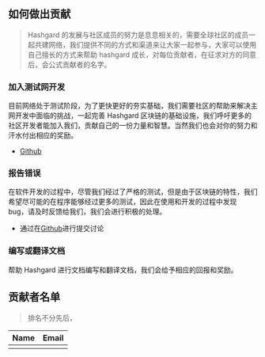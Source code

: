 ## 如何做出贡献

> Hashgard 的发展与社区成员的努力是息息相关的，需要全球社区的成员一起共建网络，我们提供不同的方式和渠道来让大家一起参与，大家可以使用自己擅长的方式来帮助 hashgard 成长，对每位贡献者，在征求对方的同意后，会公式贡献者的名字。



### 加入测试网开发

目前网络处于测试阶段，为了更快更好的夯实基础，我们需要社区的帮助来解决主网开发中面临的挑战，一起完善 Hashgard 区块链的基础设施，我们呼吁更多的社区开发者能加入我们，贡献自己的一份力量和智慧。当然我们也会对你的努力和汗水付出相应的奖励。

- [Github](https://github.com/hashgard/hashgard)



### 报告错误

在软件开发的过程中，尽管我们经过了严格的测试，但是由于区块链的特性，我们希望尽可能的在程序能够经过更多的测试，因此在使用和开发的过程中发现 bug，请及时反馈给我们，我们会进行积极的处理。

- 通过在[Github](https://github.com/hashgard/hashgard)进行提交讨论



### 编写或翻译文档

帮助 Hashgard 进行文档编写和翻译文档，我们会给予相应的回报和奖励。





## 贡献者名单

> 排名不分先后，

| Name| Email|
| :--: | :--: |
|      |      |
